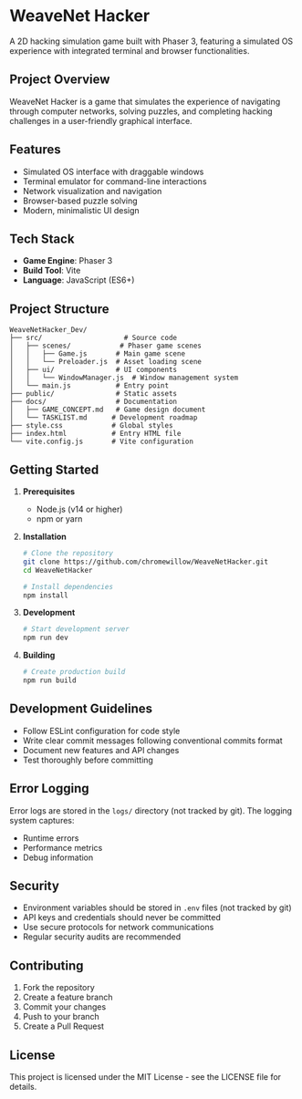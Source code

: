 # WeaveNet Hacker

A 2D hacking simulation game built with Phaser 3, featuring a simulated OS experience with integrated terminal and browser functionalities.

## Project Overview

WeaveNet Hacker is a game that simulates the experience of navigating through computer networks, solving puzzles, and completing hacking challenges in a user-friendly graphical interface.

## Features

- Simulated OS interface with draggable windows
- Terminal emulator for command-line interactions
- Network visualization and navigation
- Browser-based puzzle solving
- Modern, minimalistic UI design

## Tech Stack

- **Game Engine**: Phaser 3
- **Build Tool**: Vite
- **Language**: JavaScript (ES6+)

## Project Structure

```
WeaveNetHacker_Dev/
├── src/                    # Source code
│   ├── scenes/            # Phaser game scenes
│   │   ├── Game.js       # Main game scene
│   │   └── Preloader.js  # Asset loading scene
│   ├── ui/               # UI components
│   │   └── WindowManager.js  # Window management system
│   └── main.js           # Entry point
├── public/               # Static assets
├── docs/                 # Documentation
│   ├── GAME_CONCEPT.md   # Game design document
│   └── TASKLIST.md      # Development roadmap
├── style.css            # Global styles
├── index.html           # Entry HTML file
└── vite.config.js       # Vite configuration
```

## Getting Started

1. **Prerequisites**
   - Node.js (v14 or higher)
   - npm or yarn

2. **Installation**
   ```bash
   # Clone the repository
   git clone https://github.com/chromewillow/WeaveNetHacker.git
   cd WeaveNetHacker

   # Install dependencies
   npm install
   ```

3. **Development**
   ```bash
   # Start development server
   npm run dev
   ```

4. **Building**
   ```bash
   # Create production build
   npm run build
   ```

## Development Guidelines

- Follow ESLint configuration for code style
- Write clear commit messages following conventional commits format
- Document new features and API changes
- Test thoroughly before committing

## Error Logging

Error logs are stored in the `logs/` directory (not tracked by git). The logging system captures:
- Runtime errors
- Performance metrics
- Debug information

## Security

- Environment variables should be stored in `.env` files (not tracked by git)
- API keys and credentials should never be committed
- Use secure protocols for network communications
- Regular security audits are recommended

## Contributing

1. Fork the repository
2. Create a feature branch
3. Commit your changes
4. Push to your branch
5. Create a Pull Request

## License

This project is licensed under the MIT License - see the LICENSE file for details.
